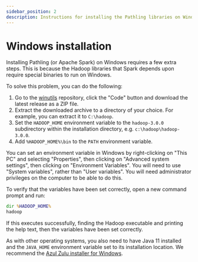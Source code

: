 ```yaml
---
sidebar_position: 2
description: Instructions for installing the Pathling libraries on Windows.
---
```


# Windows installation

Installing Pathling (or Apache Spark) on Windows requires a few extra steps.
This is because the Hadoop libraries that Spark depends upon require special
binaries to run on Windows.

To solve this problem, you can do the following:

1. Go to the [winutils](https://github.com/steveloughran/winutils) repository,
   click the "Code" button and download the latest release as a ZIP file.
2. Extract the downloaded archive to a directory of your choice. For example,
   you can extract it to `C:\hadoop`.
3. Set the `HADOOP_HOME` environment variable to the `hadoop-3.0.0` subdirectory
   within the installation directory, e.g. `c:\hadoop\hadoop-3.0.0`.
4. Add `%HADOOP_HOME%\bin` to the `PATH` environment variable.

You can set an environment variable in Windows by right-clicking on "This PC"
and selecting "Properties", then clicking on "Advanced system settings", then
clicking on "Environment Variables". You will need to use "System variables",
rather than "User variables". You will need administrator privileges on
the computer to be able to do this.

To verify that the variables have been set correctly, open a new command prompt
and run:

```cmd
dir %HADOOP_HOME%
hadoop
```

If this executes successfully, finding the Hadoop executable and printing the 
help text, then the variables have been set correctly.

As with other operating systems, you also need to have Java 11 installed and
the `JAVA_HOME` environment variable set to its installation location. We
recommend
the [Azul Zulu installer for Windows](https://www.azul.com/downloads/?version=java-11-lts&os=windows&package=jdk#zulu).
